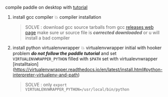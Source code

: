compile paddle on desktop with [tutorial](https://www.paddlepaddle.org.cn/documentation/docs/zh/install/compile/linux-compile-by-make.html#anzhuangbiyaodegongju)
1. install gcc compiler
   :collision: compiler installation
   > SOLVE : download gcc source tarballs from gcc [releases web page](https://gcc.gnu.org/releases.html)
   > make sure ur source file is ***corrected downloaded*** or u will install a bad compiler

2. install python virtualenvwrapper
   :collision: virtualenvwrapper initial with hooker problem
   ***do not follow the paddle tutorial*** and set `VIRTUALENVWRAPPER_PYTHON` filled with `$PATH`
   set with virtualevnwrapper [installtaion] (https://virtualenvwrapper.readthedocs.io/en/latest/install.html#python-interpreter-virtualenv-and-path)

   > SOLVE : only `export VIRTUALENVWRAPPER_PYTHON=/usr/local/bin/python`

